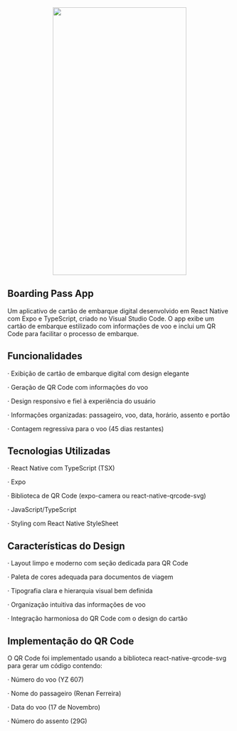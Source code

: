 <div align="center">
 <img src="https://github.com/Zerogallo/Cart-o-de-embarque/blob/main/src/assets/cart%C3%A3o.jpg" style="width: 300px; height: 600px;"/>
 

</div>

## Boarding Pass App

Um aplicativo de cartão de embarque digital desenvolvido em React Native com Expo e TypeScript, criado no Visual Studio Code. O app exibe um cartão de embarque estilizado com informações de voo e inclui um QR Code para facilitar o processo de embarque.

## Funcionalidades

· Exibição de cartão de embarque digital com design elegante

· Geração de QR Code com informações do voo

· Design responsivo e fiel à experiência do usuário

· Informações organizadas: passageiro, voo, data, horário, assento e portão

· Contagem regressiva para o voo (45 dias restantes)

## Tecnologias Utilizadas

· React Native com TypeScript (TSX)

· Expo

· Biblioteca de QR Code (expo-camera ou react-native-qrcode-svg)

· JavaScript/TypeScript

· Styling com React Native StyleSheet



## Características do Design

· Layout limpo e moderno com seção dedicada para QR Code

· Paleta de cores adequada para documentos de viagem

· Tipografia clara e hierarquia visual bem definida

· Organização intuitiva das informações de voo

· Integração harmoniosa do QR Code com o design do cartão



## Implementação do QR Code

O QR Code foi implementado usando a biblioteca react-native-qrcode-svg para gerar um código contendo:

· Número do voo (YZ 607)

· Nome do passageiro (Renan Ferreira)

· Data do voo (17 de Novembro)

· Número do assento (29G)


